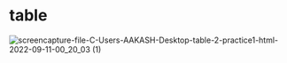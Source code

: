 # table
![screencapture-file-C-Users-AAKASH-Desktop-table-2-practice1-html-2022-09-11-00_20_03 (1)](https://user-images.githubusercontent.com/113104315/189497611-29638f5b-e0bd-4b24-ba0e-bc66e9c78fff.png)
